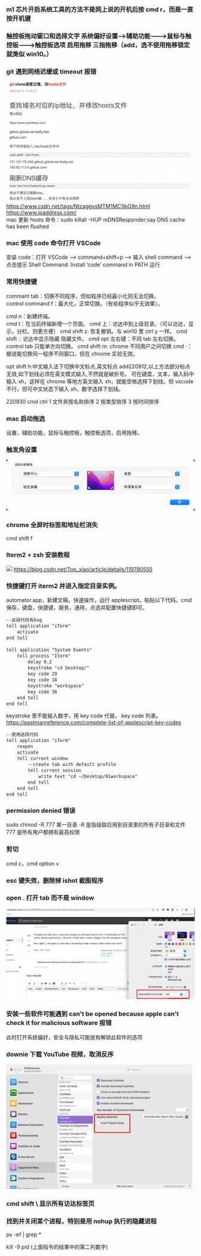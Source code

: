 ### m1 芯片开启系统工具的方法不是网上说的开机后按 cmd r，而是一直按开机键

### 触控板拖动窗口和选择文字 系统偏好设置-->辅助功能--->鼠标与触控板--->触控板选项 启用拖移 三指拖移（add，选不使用拖移锁定就类似 win10。）

### git 遇到网络迟缓或 timeout 报错

![](2022-06-09-10-19-44.png)  
https://www.csdn.net/tags/NtzaggxsMTM1MC1ibG9n.html  
https://www.ipaddress.com/  
mac 更新 hosts 命令：sudo killall -HUP mDNSResponder;say DNS cache has been flushed

### mac 使用 code 命令打开 VSCode

安装 code：打开 VSCode –> command+shift+p –> 输入 shell command –> 点击提示 Shell Command: Install ‘code’ command in PATH 运行

### 常用快捷键

commant tab：切换不同程序，但如程序已经最小化则无法切换。  
control command f：最大化，正常切换。（有些程序似乎无效果）。

cmd n：新建终端。  
cmd t：在当前终端新增一个页面。
cmd 上：访达中到上级目录。（可以访达，显示，分栏。则更方便）
cmd shift z: 恢复撤销。与 win10 里 ctrl y 一样。
cmd shift .: 访达中显示隐藏 隐藏文件。
cmd opt 左右键：不同 tab 左右切换。control tab 只能单方向切换。
cmd shift m: chrome 不同用户之间切换
cmd ·：据说能切换同一程序不同窗口，但在 chrome 实验无效。

opt shift h:中文输入法下切换中文标点,英文标点
add220912,以上方法部分标点无效,如下划线必须在英文模式输入,不然就是破折号。
可在键盘，文本，输入码中输入 xh，这样在 chrome 等地方英文输入 xh，就能空格选择下划线。但 vscode 不行，但可中文状态下输入 xh，数字选择下划线。

220930
cmd ctrl 1 文件夹按名称排序
2 按类型排序
3 按时间排序

### mac 启动拖选

设置，辅助功能，鼠标与触控板，触控板选项，启用拖移。

### 触发角设置

![](img/pasteImage-2022-06-10-15-15-25.png)

### chrome 全屏时标签和地址栏消失

cmd shift f

### Iterm2 + zsh 安装教程

![](img/pasteImage-2022-06-11-14-36-36.png)
https://blog.csdn.net/Top_xiao/article/details/119790555

### 快捷键打开 iterm2 并进入指定目录实例。

automator.app，新建文稿，快速操作，运行 applescript。粘贴以下代码。cmd 保存，键盘，快捷键，服务，通用，点选并配置快捷键即可。

```
--此段代码有bug
tell application "iTerm"
	activate
end tell

tell application "System Events"
	tell process "Iterm"
		delay 0.2
		keystroke "cd Desktop/"
		key code 29
		key code 18
		keystroke "workspace"
		key code 36
	end tell
end tell
```

keystroke 里不能输入数字，用 key code 代替。
key code 列表。
https://eastmanreference.com/complete-list-of-applescript-key-codes

```
--使用这段代码
tell application "iTerm"
	reopen
	activate
	tell current window
		--create tab with default profile
		tell current session
			write text "cd ~/Desktop/01workspace"
		end tell
	end tell
end tell
```

### permission denied 错误

sudo chmod -R 777 某一目录
-R 是指级联应用到目录里的所有子目录和文件
777 是所有用户都拥有最高权限

### 剪切

cmd c，cmd option v

### esc 键失效，删除掉 ishot 截图程序

### open . 打开 tab 而不是 window

![](./img/2022-10-01-11-34-13.png)

### 安装一些软件可能遇到 can't be opened because apple can't check it for malicious software 报错

此时打开系统偏好，安全与隐私可能就有解锁此软件的选项

### downie 下载 YouTube 视频，取消反序

<img src='./img/2022-11-23-13-26-24.png' height=333px></img>

### cmd shift \ 显示所有访达标签页

### 找到并关闭某个进程，特别是用 nohup 执行的隐藏进程

ps -ef | grep \*

kill -9 pid (上面指令的结果中的第二列数字)

